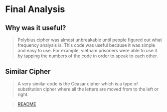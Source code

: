 # Final Analysis
## Why was it useful?
> Polybius cipher was almost unbreakable until people figured out what frequency analysis is. This code was useful because it was simple and easy to use. For example, vietnam prisoners were able to use it by tapping the numbers of the code in order to speak to each other. 
## Similar Cipher
>A very similar code is the Ceasar cipher which is a type of substitution cipher where all the letters are moved from to the left or right.

>[README](https://github.com/EPHS-CyberSecurity-2020-Hour1/CipherProject/blob/Polybius_Cipher/README.md)

